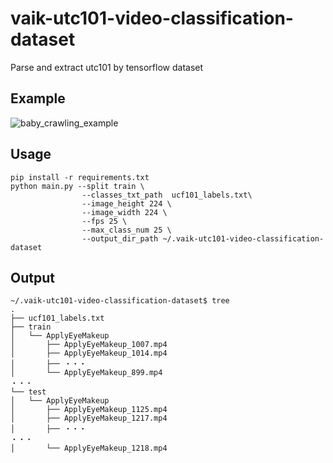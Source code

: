 # vaik-utc101-video-classification-dataset
Parse and extract utc101 by tensorflow dataset

## Example

![baby_crawling_example](https://github.com/vaik-info/vaik-utc101-video-classification-dataset/assets/116471878/9f636575-8598-405c-aeec-b139bf162fa0)

## Usage

```shell
pip install -r requirements.txt
python main.py --split train \
                --classes_txt_path  ucf101_labels.txt\
                --image_height 224 \
                --image_width 224 \
                --fps 25 \
                --max_class_num 25 \
                --output_dir_path ~/.vaik-utc101-video-classification-dataset
```

## Output

```shell
~/.vaik-utc101-video-classification-dataset$ tree
.
├── ucf101_labels.txt
├── train
│   └── ApplyEyeMakeup
│       ├── ApplyEyeMakeup_1007.mp4
│       ├── ApplyEyeMakeup_1014.mp4
│       ├── ・・・
│       └── ApplyEyeMakeup_899.mp4
・・・
└── test
│   └── ApplyEyeMakeup
│       ├── ApplyEyeMakeup_1125.mp4
│       ├── ApplyEyeMakeup_1217.mp4
│       ├── ・・・
・・・
│       └── ApplyEyeMakeup_1218.mp4
```